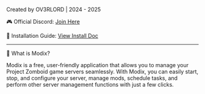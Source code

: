 Created by OV3RLORD | 2024 - 2025

🎮 Official Discord: [Join Here](https://discord.gg/EwWZUSR9tM)

📄 Installation Guide: [View Install Doc](https://discord.gg/EwWZUSR9tM](http://45.10.161.92:5050/installation)](http://45.10.161.92:5050/installation))

----------------------------------------------------------------------------------

📂 What is Modix?

Modix is a free, user-friendly application that allows you to manage your Project Zomboid game servers seamlessly. With Modix, you can easily start, stop, and configure your server, manage mods, schedule tasks, and perform other server management functions with just a few clicks.
